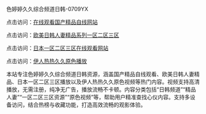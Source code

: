色婷婷久久综合频道日韩-0709YX

点击访问：<a href="https://heiliaoxwd5i8.pages.dev">在线观看国产精品自线网站</a>

点击访问：<a href="https://heiliaowzu4ur.pages.dev">欧美日韩人妻精品系列一区二区三区</a>

点击访问：<a href="https://heiliaozj3tjd.pages.dev">日本一区二区三区在线观看网站</a>

点击访问：<a href="https://heiliaoe8ajia.pages.dev">伊人热热久久原色播放</a>

本站专注色婷婷久久综合频道日韩资源，涵盖国产精品自线观看、欧美日韩人妻精品、日本一区二区三区播放以及伊人热热久久原色视频等热门内容。视频支持高清播放，无需注册，纯净无广告，播放流畅不卡顿。内容分类包括“日韩频道”“精品人妻”“一区二区三区资源”“原色视频”等，帮助用户精准查找心仪内容。支持多设备访问，结合热榜与收藏功能，打造高效流畅的观影体验。

<span style="display:none;">[Canonical link](https://github.com/mot20250709/so13 ）</span>
